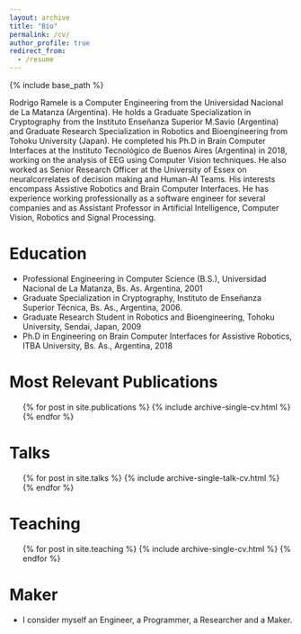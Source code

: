 ```yaml
---
layout: archive
title: "Bio"
permalink: /cv/
author_profile: true
redirect_from:
  - /resume
---
```


{% include base_path %}

Rodrigo Ramele is a Computer Engineering from the Universidad Nacional de La Matanza (Argentina). He holds a Graduate Specialization in Cryptography from the Instituto Enseñanza Superior M.Savio (Argentina) and Graduate Research Specialization in Robotics and Bioengineering from Tohoku University (Japan). He completed his Ph.D in Brain Computer Interfaces at the Instituto Tecnológico de Buenos Aires (Argentina) in 2018, working on the analysis of EEG using Computer Vision techniques. He also worked as Senior Research Officer at the University of Essex on neuralcorrelates of decision making and Human-AI Teams.  His interests encompass Assistive Robotics and Brain Computer Interfaces. He has experience working professionally as a software engineer for several companies and as Assistant Professor in Artificial Intelligence, Computer Vision, Robotics and Signal Processing.

Education
======
* Professional Engineering in Computer Science (B.S.), Universidad Nacional de La Matanza, Bs. As. Argentina, 2001
* Graduate Specialization in Cryptography, Instituto de Enseñanza Superior Técnica, Bs. As., Argentina, 2006.
* Graduate Research Student in Robotics and Bioengineering, Tohoku University, Sendai, Japan, 2009
* Ph.D in Engineering on Brain Computer Interfaces for Assistive Robotics, ITBA University, Bs. As., Argentina, 2018

Most Relevant Publications
======
  <ul>{% for post in site.publications %}
    {% include archive-single-cv.html %}
  {% endfor %}</ul>
  
Talks
======
  <ul>{% for post in site.talks %}
    {% include archive-single-talk-cv.html %}
  {% endfor %}</ul>
  
Teaching
======
  <ul>{% for post in site.teaching %}
    {% include archive-single-cv.html %}
  {% endfor %}</ul>
  
Maker
======
* I consider myself an Engineer, a Programmer, a Researcher and a Maker.
